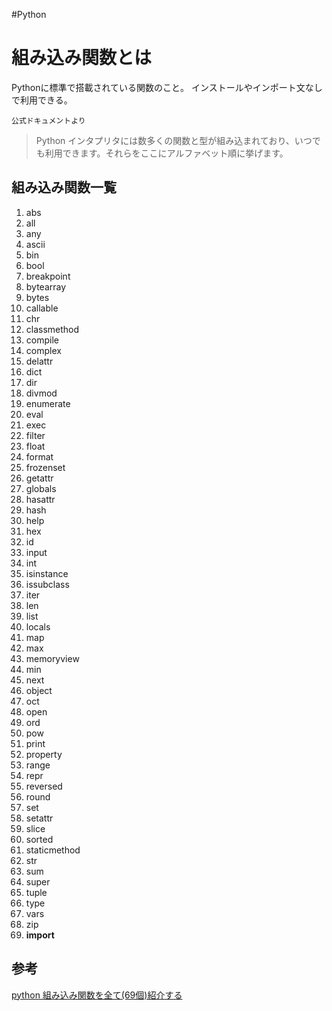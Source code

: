#Python 

# 組み込み関数とは

Pythonに標準で搭載されている関数のこと。
インストールやインポート文なしで利用できる。

`公式ドキュメントより`
> Python インタプリタには数多くの関数と型が組み込まれており、いつでも利用できます。それらをここにアルファベット順に挙げます。

## 組み込み関数一覧

1. abs
1. all
1. any
1. ascii
1. bin
1. bool
1. breakpoint
1. bytearray
1. bytes
1. callable
1. chr
1. classmethod
1. compile
1. complex
1. delattr
1. dict
1. dir
1. divmod
1. enumerate
1. eval
1. exec
1. filter
1. float
1. format
1. frozenset
1. getattr
1. globals
1. hasattr
1. hash
1. help
1. hex
1. id
1. input
1. int
1. isinstance
1. issubclass
1. iter
1. len
1. list
1. locals
1. map
1. max
1. memoryview
1. min
1. next
1. object
1. oct
1. open
1. ord
1. pow
1. print
1. property
1. range
1. repr
1. reversed
1. round
1. set
1. setattr
1. slice
1. sorted
1. staticmethod
1. str
1. sum
1. super
1. tuple
1. type
1. vars
1. zip
1. __import__

## 参考

[python 組み込み関数を全て(69個)紹介する](https://qiita.com/anieca/items/5afa1787aa0c7cd3ab49)